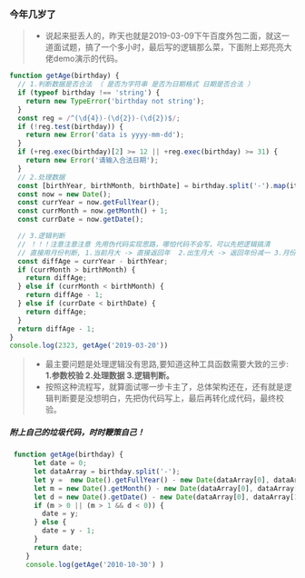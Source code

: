 ### 今年几岁了
  >* 说起来挺丢人的，昨天也就是2019-03-09下午百度外包二面，就这一道面试题，搞了一个多小时，最后写的逻辑那么菜，下面附上郑亮亮大佬demo演示的代码。
``` javascript
function getAge(birthday) {
  // 1.判断数据是否合法 （ 是否为字符串 是否为日期格式 日期是否合法 ）
  if (typeof birthday !== 'string') {
    return new TypeError('birthday not string');
  }
  const reg = /^(\d{4})-(\d{2})-(\d{2})$/;
  if (!reg.test(birthday)) {
    return new Error('data is yyyy-mm-dd');
  }
  if (+reg.exec(birthday)[2] >= 12 || +reg.exec(birthday) >= 31) {
    return new Error('请输入合法日期');
  }
  // 2.处理数据
  const [birthYear, birthMonth, birthDate] = birthday.split('-').map(item => +item);
  const now = new Date();
  const currYear = now.getFullYear();
  const currMonth = now.getMonth() + 1;
  const currDate = now.getDate();

  // 3.逻辑判断
  // ！！！注意注意注意 先用伪代码实现思路，哪怕代码不会写，可以先把逻辑搞清
  // 直接用月份判断, 1.当前月大 -> 直接返回年  2.出生月大 -> 返回年份减一 3.月份相等看日期,日期大的也是直接返回年,日期小的返回年份减一，其他情况都是返回年份减一
  const diffAge = currYear - birthYear;
  if (currMonth > birthMonth) {
    return diffAge;
  } else if (currMonth < birthMonth) {
    return diffAge - 1;
  } else if (currDate < birthDate) {
    return diffAge;
  }
  return diffAge - 1;
}
console.log(2323, getAge('2019-03-20'))
```

>* 最主要问题是处理逻辑没有思路,要知道这种工具函数需要大致的三步: **1.参数校验 2.处理数据 3.逻辑判断。**
>* 按照这种流程写，就算面试哪一步卡主了，总体架构还在，还有就是逻辑判断要是没想明白，先把伪代码写上，最后再转化成代码，最终校验。



##### 附上自己的垃圾代码，时时鞭策自己！
``` javascript
 function getAge(birthday) {
      let date = 0;
      let dataArray = birthday.split('-');
      let y =  new Date().getFullYear() - new Date(dataArray[0], dataArray[1], dataArray[2]).getFullYear();
      let m = new Date().getMonth() - new Date(dataArray[0], dataArray[1], dataArray[2]).getMonth();
      let d = new Date().getDate() - new Date(dataArray[0], dataArray[1], dataArray[2]).getDate();
      if (m > 0 || (m > 1 && d < 0)) {
        date = y;
      } else {
        date = y - 1;
      }
      return date;
    }
    console.log(getAge('2010-10-30') )
```